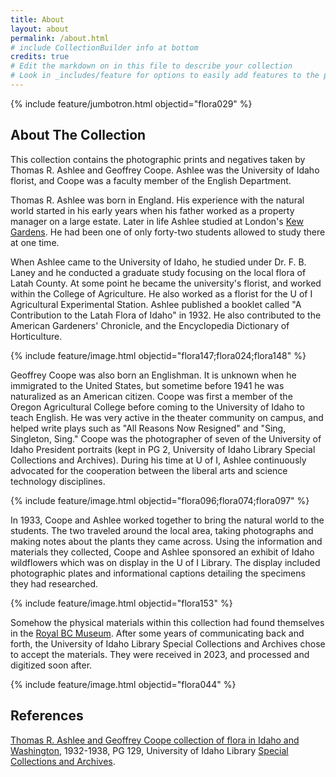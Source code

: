 ```yaml
---
title: About
layout: about
permalink: /about.html
# include CollectionBuilder info at bottom
credits: true
# Edit the markdown on in this file to describe your collection
# Look in _includes/feature for options to easily add features to the page
---
```

{% include feature/jumbotron.html objectid="flora029" %} 

## About The Collection

This collection contains the photographic prints and negatives taken by Thomas R. Ashlee and Geoffrey Coope. Ashlee was the University of Idaho florist, and Coope was a faculty member of the English Department. 

Thomas R. Ashlee was born in England. His experience with the natural world started in his early years when his father worked as a property manager on a large estate. Later in life Ashlee studied at London's [Kew Gardens](https://www.kew.org/kew-gardens). He had been one of only forty-two students allowed to study there at one time. 

When Ashlee came to the University of Idaho, he studied under Dr. F. B. Laney and he conducted a graduate study focusing on the local flora of Latah County. At some point he became the university's florist, and worked within the College of Agriculture. He also worked as a florist for the U of I Agricultural Experimental Station. Ashlee published a booklet called "A Contribution to the Latah Flora of Idaho" in 1932. He also contributed to the American Gardeners' Chronicle, and the Encyclopedia Dictionary of Horticulture. 

{% include feature/image.html objectid="flora147;flora024;flora148" %}

Geoffrey Coope was also born an Englishman. It is unknown when he immigrated to the United States, but sometime before 1941 he was naturalized as an American citizen. Coope was first a member of the Oregon Agricultural College before coming to the University of Idaho to teach English. He was very active in the theater community on campus, and helped write plays such as "All Reasons Now Resigned" and "Sing, Singleton, Sing." Coope was the photographer of seven of the University of Idaho President portraits (kept in PG 2, University of Idaho Library Special Collections and Archives). During his time at U of I, Ashlee continuously advocated for the cooperation between the liberal arts and science technology disciplines. 

{% include feature/image.html objectid="flora096;flora074;flora097" %}

In 1933, Coope and Ashlee worked together to bring the natural world to the students. The two traveled around the local area, taking photographs and making notes about the plants they came across. Using the information and materials they collected, Coope and Ashlee sponsored an exhibit of Idaho wildflowers which was on display in the U of I Library. The display included photographic plates and informational captions detailing the specimens they had researched.

{% include feature/image.html objectid="flora153" %}

Somehow the physical materials within this collection had found themselves in the [Royal BC Museum](https://royalbcmuseum.bc.ca). After some years of communicating back and forth, the University of Idaho Library Special Collections and Archives chose to accept the materials. They were received in 2023, and processed and digitized soon after.

{% include feature/image.html objectid="flora044" %}

## References

[Thomas R. Ashlee and Geoffrey Coope collection of flora in Idaho and Washington](https://archiveswest.orbiscascade.org/ark:80444/xv372138), 1932-1938, PG 129, University of Idaho Library [Special Collections and Archives](https://www.lib.uidaho.edu/special-collections/).
